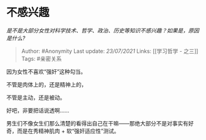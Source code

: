 # 不感兴趣
*是不是大部分女性对科学技术、哲学、政治、历史等知识不感兴趣？如果是，原因是什么?*

> Author: #Anonymity
Last update: *23/07/2021* 
Links: [[学习哲学 - 之三]]
Tags:  #亲密关系 

 
因为女性不喜欢“强奸”这种勾当。

不管是肉体上的，还是精神上的，

不管是主动，还是被动。

好吧，非要把话说透啊……

男生们不像女生们那么清楚的看得出自己在干嘛——那绝大部分不是对事实有好奇，而是在秀精神肌肉 + 软“强奸适应性”测试。



